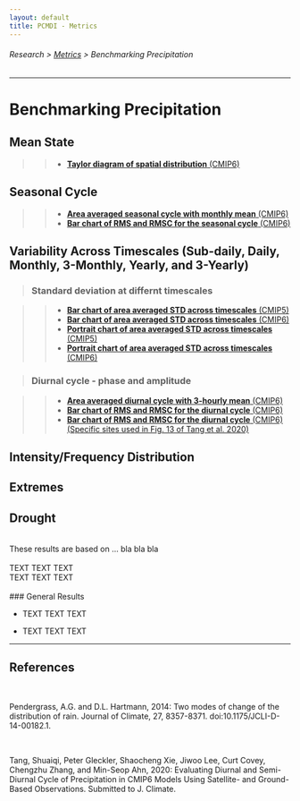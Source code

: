 ```yaml
---
layout: default
title: PCMDI - Metrics
---
```

###### Research > [Metrics][Metrics] > Benchmarking Precipitation
---

# Benchmarking Precipitation

## Mean State

>>- [**Taylor diagram of spatial distribution** (CMIP6)][bar]


## Seasonal Cycle

>>- [**Area averaged seasonal cycle with monthly mean** (CMIP6)][bar]
>>- [**Bar chart of RMS and RMSC for the seasonal cycle** (CMIP6)][bar]

## Variability Across Timescales (Sub-daily, Daily, Monthly, 3-Monthly, Yearly, and 3-Yearly)

>### Standard deviation at differnt timescales

>>- [**Bar chart of area averaged STD across timescales** (CMIP5)][bar]
>>- [**Bar chart of area averaged STD across timescales** (CMIP6)][bar]
>>- [**Portrait chart of area averaged STD across timescales** (CMIP5)][bar]
>>- [**Portrait chart of area averaged STD across timescales** (CMIP6)][bar]


>### Diurnal cycle - phase and amplitude

>>- [**Area averaged diurnal cycle with 3-hourly mean** (CMIP6)][bar]
>>- [**Bar chart of RMS and RMSC for the diurnal cycle** (CMIP6)][bar]
>>- [**Bar chart of RMS and RMSC for the diurnal cycle** (CMIP6) (Specific sites used in Fig. 13 of Tang et al. 2020)][bar]



## Intensity/Frequency Distribution


## Extremes


## Drought


<br/>
These results are based on ... bla bla bla
<br/>

<br/>
TEXT TEXT TEXT
 
<br/>
TEXT TEXT TEXT

<br/>

<br/>
### General Results

- TEXT TEXT TEXT 

- TEXT TEXT TEXT 

---

## References
<br/>

Pendergrass, A.G. and D.L. Hartmann, 2014: Two modes of change of the 
distribution of rain. Journal of Climate, 27, 8357-8371. 
doi:10.1175/JCLI-D-14-00182.1.

<br/>

Tang, Shuaiqi, Peter Gleckler, Shaocheng Xie, Jiwoo Lee, Curt Covey, Chengzhu Zhang, and Min-Seop Ahn, 2020: Evaluating Diurnal and Semi-Diurnal Cycle of Precipitation in CMIP6 Models Using Satellite- and Ground-Based Observations. Submitted to J. Climate.
<br/>


[dhkim]: https://atmos.uw.edu/faculty-and-research/core-faculty/daehyun-kim/
[dhkimgroup]: https://sites.google.com/uw.edu/kimresearchgroup
[mjotaskforce]: http://www.wmo.int/pages/prog/arep/wwrp/new/MJO_Task_Force_index.html

[ahn2017]: https://doi.org/10.1007/s00382-017-3558-4
[clivarmjo2009]: https://doi.org/10.1175/2008JCLI2731.1
[kim2009]: https://doi.org/10.1175/2009JCLI3063.1
[Madden1971]: https://doi.org/10.1175/1520-0469(1971)028<0702:DOADOI>2.0.CO;2
[Madden1972]: https://doi.org/10.1175/1520-0469(1972)029<1109:DOGSCC>2.0.CO;2
[Madden1994]: https://doi.org/10.1175/1520-0493(1994)122<0814:OOTDTO>2.0.CO;2

[bar]: https://pcmdi.llnl.gov/pmp-preliminary-results/interactive_plot/precip/diurnal/pr_diurnal.cycle_rms.bar_all.loc.mod_interactive.html


[Metrics]:{{site.baseurl}}/research/metrics/

